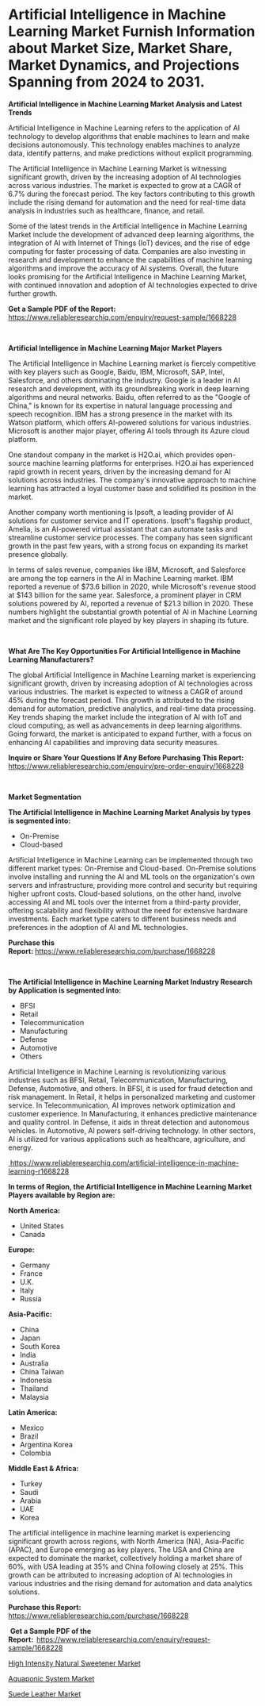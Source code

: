 <p><h1>Artificial Intelligence in Machine Learning Market Furnish Information about Market Size, Market Share, Market Dynamics, and Projections Spanning from 2024 to 2031.</h1></p><p><strong>Artificial Intelligence in Machine Learning Market Analysis and Latest Trends</strong></p>
<p><p>Artificial Intelligence in Machine Learning refers to the application of AI technology to develop algorithms that enable machines to learn and make decisions autonomously. This technology enables machines to analyze data, identify patterns, and make predictions without explicit programming.</p><p>The Artificial Intelligence in Machine Learning Market is witnessing significant growth, driven by the increasing adoption of AI technologies across various industries. The market is expected to grow at a CAGR of 6.7% during the forecast period. The key factors contributing to this growth include the rising demand for automation and the need for real-time data analysis in industries such as healthcare, finance, and retail.</p><p>Some of the latest trends in the Artificial Intelligence in Machine Learning Market include the development of advanced deep learning algorithms, the integration of AI with Internet of Things (IoT) devices, and the rise of edge computing for faster processing of data. Companies are also investing in research and development to enhance the capabilities of machine learning algorithms and improve the accuracy of AI systems. Overall, the future looks promising for the Artificial Intelligence in Machine Learning Market, with continued innovation and adoption of AI technologies expected to drive further growth.</p></p>
<p><strong>Get a Sample PDF of the Report:&nbsp;</strong> <a href="https://www.reliableresearchiq.com/enquiry/request-sample/1668228">https://www.reliableresearchiq.com/enquiry/request-sample/1668228</a></p>
<p>&nbsp;</p>
<p><strong>Artificial Intelligence in Machine Learning Major Market Players</strong></p>
<p><p>The Artificial Intelligence in Machine Learning market is fiercely competitive with key players such as Google, Baidu, IBM, Microsoft, SAP, Intel, Salesforce, and others dominating the industry. Google is a leader in AI research and development, with its groundbreaking work in deep learning algorithms and neural networks. Baidu, often referred to as the "Google of China," is known for its expertise in natural language processing and speech recognition. IBM has a strong presence in the market with its Watson platform, which offers AI-powered solutions for various industries. Microsoft is another major player, offering AI tools through its Azure cloud platform.</p><p>One standout company in the market is H2O.ai, which provides open-source machine learning platforms for enterprises. H2O.ai has experienced rapid growth in recent years, driven by the increasing demand for AI solutions across industries. The company's innovative approach to machine learning has attracted a loyal customer base and solidified its position in the market.</p><p>Another company worth mentioning is Ipsoft, a leading provider of AI solutions for customer service and IT operations. Ipsoft's flagship product, Amelia, is an AI-powered virtual assistant that can automate tasks and streamline customer service processes. The company has seen significant growth in the past few years, with a strong focus on expanding its market presence globally.</p><p>In terms of sales revenue, companies like IBM, Microsoft, and Salesforce are among the top earners in the AI in Machine Learning market. IBM reported a revenue of $73.6 billion in 2020, while Microsoft's revenue stood at $143 billion for the same year. Salesforce, a prominent player in CRM solutions powered by AI, reported a revenue of $21.3 billion in 2020. These numbers highlight the substantial growth potential of AI in Machine Learning market and the significant role played by key players in shaping its future.</p></p>
<p>&nbsp;</p>
<p><strong>What Are The Key Opportunities For Artificial Intelligence in Machine Learning Manufacturers?</strong></p>
<p><p>The global Artificial Intelligence in Machine Learning market is experiencing significant growth, driven by increasing adoption of AI technologies across various industries. The market is expected to witness a CAGR of around 45% during the forecast period. This growth is attributed to the rising demand for automation, predictive analytics, and real-time data processing. Key trends shaping the market include the integration of AI with IoT and cloud computing, as well as advancements in deep learning algorithms. Going forward, the market is anticipated to expand further, with a focus on enhancing AI capabilities and improving data security measures.</p></p>
<p><strong>Inquire or Share Your Questions If Any Before Purchasing This Report:</strong> <a href="https://www.reliableresearchiq.com/enquiry/pre-order-enquiry/1668228">https://www.reliableresearchiq.com/enquiry/pre-order-enquiry/1668228</a></p>
<p>&nbsp;</p>
<p><strong>Market Segmentation</strong></p>
<p><strong>The Artificial Intelligence in Machine Learning Market Analysis by types is segmented into:</strong></p>
<p><ul><li>On-Premise</li><li>Cloud-based</li></ul></p>
<p><p>Artificial Intelligence in Machine Learning can be implemented through two different market types: On-Premise and Cloud-based. On-Premise solutions involve installing and running the AI and ML tools on the organization's own servers and infrastructure, providing more control and security but requiring higher upfront costs. Cloud-based solutions, on the other hand, involve accessing AI and ML tools over the internet from a third-party provider, offering scalability and flexibility without the need for extensive hardware investments. Each market type caters to different business needs and preferences in the adoption of AI and ML technologies.</p></p>
<p><strong>Purchase this Report:&nbsp;</strong><a href="https://www.reliableresearchiq.com/purchase/1668228">https://www.reliableresearchiq.com/purchase/1668228</a></p>
<p>&nbsp;</p>
<p><strong>The Artificial Intelligence in Machine Learning Market Industry Research by Application is segmented into:</strong></p>
<p><ul><li>BFSI</li><li>Retail</li><li>Telecommunication</li><li>Manufacturing</li><li>Defense</li><li>Automotive</li><li>Others</li></ul></p>
<p><p>Artificial Intelligence in Machine Learning is revolutionizing various industries such as BFSI, Retail, Telecommunication, Manufacturing, Defense, Automotive, and others. In BFSI, it is used for fraud detection and risk management. In Retail, it helps in personalized marketing and customer service. In Telecommunication, AI improves network optimization and customer experience. In Manufacturing, it enhances predictive maintenance and quality control. In Defense, it aids in threat detection and autonomous vehicles. In Automotive, AI powers self-driving technology. In other sectors, AI is utilized for various applications such as healthcare, agriculture, and energy.</p></p>
<p><a href="https://www.reliableresearchiq.com/artificial-intelligence-in-machine-learning-r1668228">&nbsp;https://www.reliableresearchiq.com/artificial-intelligence-in-machine-learning-r1668228</a></p>
<p><strong>In terms of Region, the Artificial Intelligence in Machine Learning Market Players available by Region are:</strong></p>
<p>
    <p> <strong> North America: </strong>
        <ul>
            <li>United States</li>
            <li>Canada</li>
        </ul>
        </p> 
    <p> <strong> Europe: </strong>
        <ul>
            <li>Germany</li>
            <li>France</li>
            <li>U.K.</li>
            <li>Italy</li>
            <li>Russia</li>
        </ul>
        </p> 
    <p> <strong> Asia-Pacific: </strong>
        <ul>
            <li>China</li>
            <li>Japan</li>
            <li>South Korea</li>
            <li>India</li>
            <li>Australia</li>
            <li>China Taiwan</li>
            <li>Indonesia</li>
            <li>Thailand</li>
            <li>Malaysia</li>
        </ul>
        </p> 
    <p> <strong> Latin America: </strong>
        <ul>
            <li>Mexico</li>
            <li>Brazil</li>
            <li>Argentina Korea</li>
            <li>Colombia</li>
        </ul>
        </p> 
    <p> <strong> Middle East & Africa: </strong>
        <ul>
            <li>Turkey</li>
            <li>Saudi</li>
            <li>Arabia</li>
            <li>UAE</li>
            <li>Korea</li>
        </ul>
    </p>
    </p>
<p><p>The artificial intelligence in machine learning market is experiencing significant growth across regions, with North America (NA), Asia-Pacific (APAC), and Europe emerging as key players. The USA and China are expected to dominate the market, collectively holding a market share of 60%, with USA leading at 35% and China following closely at 25%. This growth can be attributed to increasing adoption of AI technologies in various industries and the rising demand for automation and data analytics solutions.</p></p>
<p><strong>Purchase this Report: </strong><a href="https://www.reliableresearchiq.com/purchase/1668228">https://www.reliableresearchiq.com/purchase/1668228</a></p>
<p>&nbsp;<strong>Get a Sample PDF of the Report:&nbsp;&nbsp;</strong><a href="https://www.reliableresearchiq.com/enquiry/request-sample/1668228">https://www.reliableresearchiq.com/enquiry/request-sample/1668228</a></p>
<p><strong></strong></p>
<p><p><a href="https://medium.com/@andrew.gibson967/deep-dive-into-the-high-intensity-natural-sweetener-market-itstrends-market-segmentation-and-1c58854a2bcd">High Intensity Natural Sweetener Market</a></p><p><a href="https://github.com/arabintang013/Market-Research-Report-List-1/blob/main/aquaponic-system-market.md">Aquaponic System Market</a></p><p><a href="https://github.com/FredaSauer/Market-Research-Report-List-1/blob/main/suede-leather-market.md">Suede Leather Market</a></p></p>